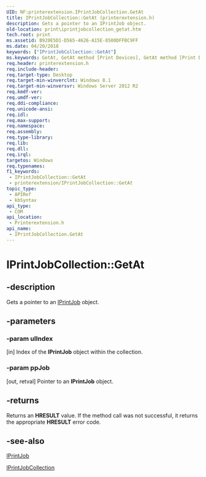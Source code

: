 ```yaml
---
UID: NF:printerextension.IPrintJobCollection.GetAt
title: IPrintJobCollection::GetAt (printerextension.h)
description: Gets a pointer to an IPrintJob object.
old-location: print\iprintjobcollection_getat.htm
tech.root: print
ms.assetid: B920E5D1-D565-4626-A15E-8500DFFBC9FF
ms.date: 04/20/2018
keywords: ["IPrintJobCollection::GetAt"]
ms.keywords: GetAt, GetAt method [Print Devices], GetAt method [Print Devices],IPrintJobCollection interface, IPrintJobCollection interface [Print Devices],GetAt method, IPrintJobCollection.GetAt, IPrintJobCollection::GetAt, print.iprintjobcollection_getat, printerextension/IPrintJobCollection::GetAt
req.header: printerextension.h
req.include-header: 
req.target-type: Desktop
req.target-min-winverclnt: Windows 8.1
req.target-min-winversvr: Windows Server 2012 R2
req.kmdf-ver: 
req.umdf-ver: 
req.ddi-compliance: 
req.unicode-ansi: 
req.idl: 
req.max-support: 
req.namespace: 
req.assembly: 
req.type-library: 
req.lib: 
req.dll: 
req.irql: 
targetos: Windows
req.typenames: 
f1_keywords:
 - IPrintJobCollection::GetAt
 - printerextension/IPrintJobCollection::GetAt
topic_type:
 - APIRef
 - kbSyntax
api_type:
 - COM
api_location:
 - Printerextension.h
api_name:
 - IPrintJobCollection.GetAt
---
```


# IPrintJobCollection::GetAt


## -description

Gets a pointer to an <a href="https://docs.microsoft.com/windows-hardware/drivers/ddi/printerextension/nn-printerextension-iprintjob">IPrintJob</a> object.

## -parameters

### -param ulIndex 

[in]
Index of the <b>IPrintJob</b> object within the collection.

### -param ppJob 

[out, retval]
Pointer to an <b>IPrintJob</b> object.

## -returns

Returns an <b>HRESULT</b> value. If the method call was not successful, it returns the appropriate <b>HRESULT</b> error code.

## -see-also

<a href="https://docs.microsoft.com/windows-hardware/drivers/ddi/printerextension/nn-printerextension-iprintjob">IPrintJob</a>



<a href="https://docs.microsoft.com/windows-hardware/drivers/ddi/printerextension/nn-printerextension-iprintjobcollection">IPrintJobCollection</a>

